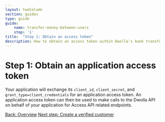 ```yaml
---
layout: twoColumn
section: guides
type: guide
guide:
    name: transfer-money-between-users
    step: '1'
title:  "Step 1: Obtain an access token"
description: How to obtain an access token within Dwolla's bank transfer API. 
---
```


# Step 1: Obtain an application access token
Your application will exchange its `client_id`, `client_secret`, and `grant_type=client_credentials` for an application access token. An application access token can then be used to make calls to the Dwolla API on behalf of your application for Access API related endpoints.

<nav class="pager-nav">
    <a href="./">Back: Overview</a>
    <a href="create-verified-customer.html">Next step: Create a verified customer</a>
</nav>
